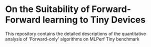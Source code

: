 # On the Suitability of Forward-Forward learning to Tiny Devices
This repository contains the detailed descriptions of the quantitative analysis of 'Forward-only' algorithms on MLPerf Tiny benchmark

